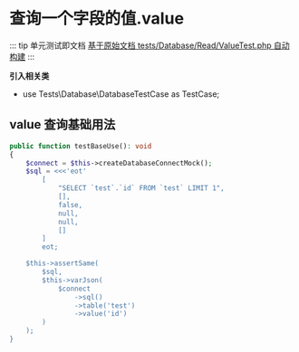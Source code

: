 # 查询一个字段的值.value

::: tip 单元测试即文档
[基于原始文档 tests/Database/Read/ValueTest.php 自动构建](https://github.com/hunzhiwange/framework/blob/master/tests/Database/Read/ValueTest.php)
:::
    
**引入相关类**

 * use Tests\Database\DatabaseTestCase as TestCase;

## value 查询基础用法

``` php
public function testBaseUse(): void
{
    $connect = $this->createDatabaseConnectMock();
    $sql = <<<'eot'
        [
            "SELECT `test`.`id` FROM `test` LIMIT 1",
            [],
            false,
            null,
            null,
            []
        ]
        eot;

    $this->assertSame(
        $sql,
        $this->varJson(
            $connect
                ->sql()
                ->table('test')
                ->value('id')
        )
    );
}
```